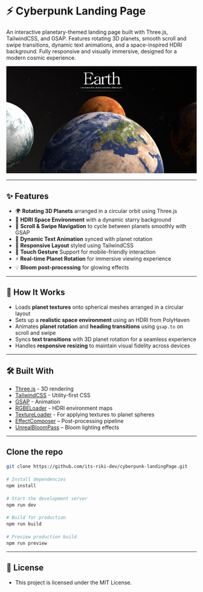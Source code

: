 # ⚡ Cyberpunk Landing Page

An interactive planetary-themed landing page built with Three.js, TailwindCSS, and GSAP. Features rotating 3D planets, smooth scroll and swipe transitions, dynamic text animations, and a space-inspired HDRI background. Fully responsive and visually immersive, designed for a modern cosmic experience.

[![HomeSS](public/heropage.png)](https://the-planets-taupe.vercel.app/)

---

## ✨ Features

- 🌍 **Rotating 3D Planets** arranged in a circular orbit using Three.js
- 🌠 **HDRI Space Environment** with a dynamic starry background
- 🎯 **Scroll & Swipe Navigation** to cycle between planets smoothly with GSAP
- 🧠 **Dynamic Text Animation** synced with planet rotation
- 💅 **Responsive Layout** styled using TailwindCSS
- 📱 **Touch Gesture** Support for mobile-friendly interaction
- ⚡ **Real-time Planet Rotation** for immersive viewing experience
- 💡 **Bloom post-processing** for glowing effects

---

## 🧠 How It Works

- Loads **planet textures** onto spherical meshes arranged in a circular layout
- Sets up a **realistic space environment** using an HDRI from PolyHaven
- Animates **planet rotation** and **heading transitions** using `gsap.to` on scroll and swipe
- Syncs **text transitions** with 3D planet rotation for a seamless experience
- Handles **responsive resizing** to maintain visual fidelity across devices

---

## 🛠️ Built With

- [Three.js](https://threejs.org/) - 3D rendering
- [TailwindCSS](https://tailwindcss.com/) - Utility-first CSS
- [GSAP](https://greensock.com/gsap/) - Animation
- [RGBELoader](https://threejs.org/docs/#examples/en/loaders/RGBELoader) - HDRI environment maps
- [TextureLoader](https://threejs.org/docs/#api/en/loaders/TextureLoader) - For applying textures to planet spheres
- [EffectComposer](https://threejs.org/docs/#examples/en/postprocessing/EffectComposer) – Post-processing pipeline
- [UnrealBloomPass](https://threejs.org/docs/#examples/en/postprocessing/UnrealBloomPass) – Bloom lighting effects

---

## Clone the repo

```bash
git clone https://github.com/its-riki-dev/cyberpunk-landingPage.git

# Install dependencies
npm install

# Start the development server
npm run dev

# Build for production
npm run build

# Preview production build
npm run preview
```

---

## 📄 License

- This project is licensed under the MIT License.
